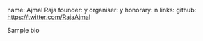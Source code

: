 name: Ajmal Raja
founder: y
organiser: y
honorary: n
links:
    github: https://twitter.com/RajaAjmal


Sample bio